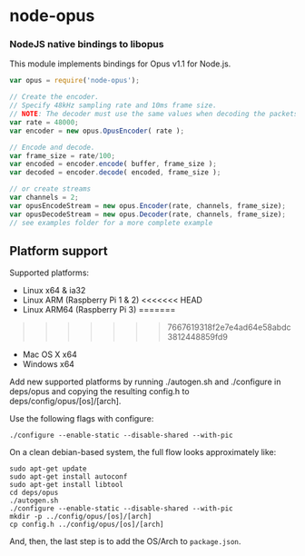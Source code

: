 node-opus
=========
### NodeJS native bindings to libopus

This module implements bindings for Opus v1.1 for Node.js.

```js
var opus = require('node-opus');

// Create the encoder.
// Specify 48kHz sampling rate and 10ms frame size.
// NOTE: The decoder must use the same values when decoding the packets.
var rate = 48000;
var encoder = new opus.OpusEncoder( rate );

// Encode and decode.
var frame_size = rate/100;
var encoded = encoder.encode( buffer, frame_size );
var decoded = encoder.decode( encoded, frame_size );

// or create streams
var channels = 2;
var opusEncodeStream = new opus.Encoder(rate, channels, frame_size);
var opusDecodeStream = new opus.Decoder(rate, channels, frame_size);
// see examples folder for a more complete example
```

Platform support
----------------

Supported platforms:
- Linux x64 & ia32
- Linux ARM (Raspberry Pi 1 & 2)
<<<<<<< HEAD
- Linux ARM64 (Raspberry Pi 3)
=======
>>>>>>> 7667619318f2e7e4ad64e58abdc3812448859fd9
- Mac OS X x64
- Windows x64


Add new supported platforms by running ./autogen.sh and ./configure in
deps/opus and copying the resulting config.h to deps/config/opus/[os]/[arch].

Use the following flags with configure:

    ./configure --enable-static --disable-shared --with-pic

On a clean debian-based system, the full flow looks approximately like:

	sudo apt-get update
	sudo apt-get install autoconf
	sudo apt-get install libtool
	cd deps/opus
	./autogen.sh
	./configure --enable-static --disable-shared --with-pic
	mkdir -p ../config/opus/[os]/[arch]
	cp config.h ../config/opus/[os]/[arch]

And, then, the last step is to add the OS/Arch to `package.json`.
